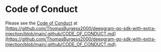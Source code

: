 # Code of Conduct

Please see the [Code of Conduct](https://github.com/ThomasBurgess2000/deepgram-go-sdk-with-extra-injection/blob/main/.github/CODE_OF_CONDUCT.md) at [https://github.com/ThomasBurgess2000/deepgram-go-sdk-with-extra-injection/blob/main/.github/CODE_OF_CONDUCT.md](https://github.com/ThomasBurgess2000/deepgram-go-sdk-with-extra-injection/blob/main/.github/CODE_OF_CONDUCT.md).
